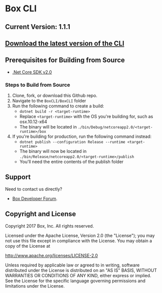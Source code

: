 # Box CLI
## Current Version: 1.1.1
## [Download the latest version of the CLI](https://developer.box.com/docs/box-cli)
## Prerequisites for Building from Source
* [.Net Core SDK v2.0](https://www.microsoft.com/net/core)

### Steps to Build from Source
1. Clone, fork, or download this Github repo.
2. Navigate to the `BoxCLI/BoxCLI` folder
3. Run the following command to create a build:
    * `dotnet build -r <target-runtime>`
    * Replace `<target-runtime>` with the OS you're building for, such as osx.10.12-x64
    * The binary will be located in `./bin/Debug/netcoreapp2.0/<target-runtime>/box`
4. If you're building for production, run the following command instead:
    * `dotnet publish --configuration Release --runtime <target-runtime>`
    * The binary will now be located in `./bin/Release/netcoreapp2.0/<target-runtime>/publish`
    * You'll need the entire contents of the publish folder

Support
-------

Need to contact us directly?
* [Box Developer Forum](https://community.box.com/t5/Developer-Forum/bd-p/DeveloperForum).

Copyright and License
---------------------

Copyright 2017 Box, Inc. All rights reserved.

Licensed under the Apache License, Version 2.0 (the "License");
you may not use this file except in compliance with the License.
You may obtain a copy of the License at

   http://www.apache.org/licenses/LICENSE-2.0

Unless required by applicable law or agreed to in writing, software
distributed under the License is distributed on an "AS IS" BASIS,
WITHOUT WARRANTIES OR CONDITIONS OF ANY KIND, either express or implied.
See the License for the specific language governing permissions and
limitations under the License.
